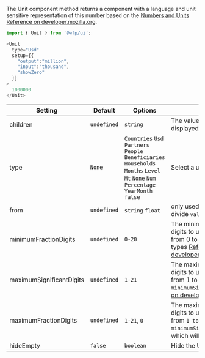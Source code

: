 The Unit component method returns a component with a language and unit sensitive representation of this number based on the [Numbers and Units Reference on developer.mozilla.org](http://cdn.wfp.org/guides/editorial/content/numbers-and-units).

```js
import { Unit } from '@wfp/ui';
```

```js
<Unit
  type="Usd"
  setup={{
    "output":"million",
    "input":"thousand",
    "showZero"
  }}
>
  1000000
</Unit>
```

| Setting                  | Default     | Options                                                                                                                                | Role                                                                                                                                                                                                                                                                   |
| ------------------------ | ----------- | -------------------------------------------------------------------------------------------------------------------------------------- | ---------------------------------------------------------------------------------------------------------------------------------------------------------------------------------------------------------------------------------------------------------------------- |
| children                 | `undefined` | `string`                                                                                                                               | The value which should be displayed                                                                                                                                                                                                                                    |
| type                     | `None`      | `Countries` `Usd` `Partners` `People` `Beneficiaries` `Households` `Months` `Level` `Mt` `None` `Num` `Percentage` `YearMonth` `false` | Select a unit type                                                                                                                                                                                                                                                     |
| from                     | `undefined` | `string` `float`                                                                                                                       | only used for type `Percentage` will divide `value`/`from`                                                                                                                                                                                                             |
| minimumFractionDigits    | `undefined` | `0-20`                                                                                                                                 | The minimum number of fraction digits to use. Possible values are from 0 to 20.Only used on numeric types [Reference on developer.mozilla.org](https://developer.mozilla.org/en/docs/Web/JavaScript/Reference/Global_Objects/Number/toLocaleString)                    |
| maximumSignificantDigits | `undefined` | `1-21`                                                                                                                                 | The maximum number of significant digits to use. Possible values are from 1 to 21; the default is `minimumSignificantDigits`.[Reference on developer.mozilla.org](https://developer.mozilla.org/en/docs/Web/JavaScript/Reference/Global_Objects/Number/toLocaleString) |
| maximumFractionDigits    | `undefined` | `1-21`, `0`                                                                                                                            | The maximum number of significant digits to use. Possible values are from `1 to 21`; the default is `minimumSignificantDigits` and `0` which will show an integer.                                                                                                     |
| hideEmpty                | `false`     | `boolean`                                                                                                                              | Hide the Unit if it's value is zero.                                                                                                                                                                                                                                   |
